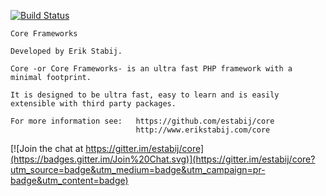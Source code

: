 [![Build Status](https://travis-ci.org/estabij/core.svg?branch=master)](https://travis-ci.org/estabij/core)

    Core Frameworks
    
    Developed by Erik Stabij.
    
    Core -or Core Frameworks- is an ultra fast PHP framework with a minimal footprint.

    It is designed to be ultra fast, easy to learn and is easily extensible with third party packages.

    For more information see:   https://github.com/estabij/core
                                http://www.erikstabij.com/core


[![Join the chat at https://gitter.im/estabij/core](https://badges.gitter.im/Join%20Chat.svg)](https://gitter.im/estabij/core?utm_source=badge&utm_medium=badge&utm_campaign=pr-badge&utm_content=badge)
